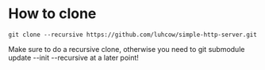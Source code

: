 # How to clone

`git clone --recursive https://github.com/luhcow/simple-http-server.git`

Make sure to do a recursive clone, otherwise you need to git submodule update --init --recursive at a later point!
